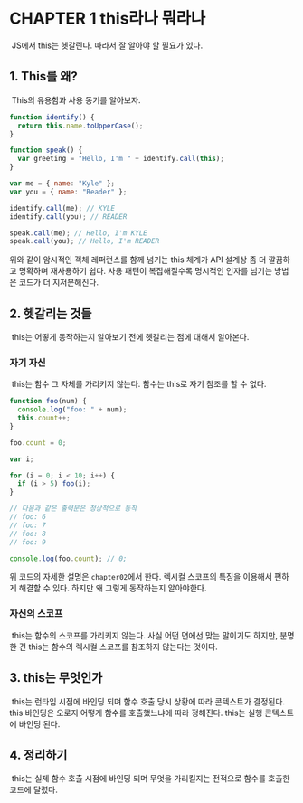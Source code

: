 # CHAPTER 1 this라나 뭐라나

&nbsp;JS에서 this는 헷갈린다. 따라서 잘 알아야 할 필요가 있다.

## 1. This를 왜?

&nbsp;This의 유용함과 사용 동기를 알아보자.

```javascript
function identify() {
  return this.name.toUpperCase();
}

function speak() {
  var greeting = "Hello, I'm " + identify.call(this);
}

var me = { name: "Kyle" };
var you = { name: "Reader" };

identify.call(me); // KYLE
identify.call(you); // READER

speak.call(me); // Hello, I'm KYLE
speak.call(you); // Hello, I'm READER
```

위와 같이 암시적인 객체 레퍼런스를 함께 넘기는 this 체계가 API 설계상 좀 더 깔끔하고 명확하며 재사용하기 쉽다. 사용 패턴이 복잡해질수록 명시적인 인자를 넘기는 방법은 코드가 더 지저분해진다.

## 2. 헷갈리는 것들

&nbsp;this는 어떻게 동작하는지 알아보기 전에 헷갈리는 점에 대해서 알아본다.

### 자기 자신

&nbsp;this는 함수 그 자체를 가리키지 않는다. 함수는 this로 자기 참조를 할 수 없다.

```javascript
function foo(num) {
  console.log("foo: " + num);
  this.count++;
}

foo.count = 0;

var i;

for (i = 0; i < 10; i++) {
  if (i > 5) foo(i);
}

// 다음과 같은 출력문은 정상적으로 동작
// foo: 6
// foo: 7
// foo: 8
// foo: 9

console.log(foo.count); // 0;
```

위 코드의 자세한 설명은 `chapter02`에서 한다. 렉시컬 스코프의 특징을 이용해서 편하게 해결할 수 있다. 하지만 왜 그렇게 동작하는지 알아야한다.

### 자신의 스코프

&nbsp;this는 함수의 스코프를 가리키지 않는다. 사실 어떤 면에선 맞는 말이기도 하지만, 분명한 건 this는 함수의 렉시컬 스코프를 참조하지 않는다는 것이다.

## 3. this는 무엇인가

&nbsp;this는 런타임 시점에 바인딩 되며 함수 호출 당시 상황에 따라 콘텍스트가 결정된다. this 바인딩은 오로지 어떻게 함수를 호출했느냐에 따라 정해진다. this는 실행 콘텍스트에 바인딩 된다.

## 4. 정리하기

&nbsp;this는 실제 함수 호출 시점에 바인딩 되며 무엇을 가리킬지는 전적으로 함수를 호출한 코드에 달렸다.
